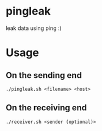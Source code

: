 # pingleak
leak data using ping :)

# Usage

## On the sending end
`./pingleak.sh <filename> <host>`

## On the receiving end

`./receiver.sh <sender (optional)>`
